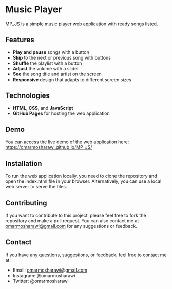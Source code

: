 # Music Player

MP_JS is a simple music player web application with ready songs listed.

## Features

- **Play and pause** songs with a button
- **Skip** to the next or previous song with buttons
- **Shuffle** the playlist with a button
- **Adjust** the volume with a slider
- **See** the song title and artist on the screen
- **Responsive** design that adapts to different screen sizes

## Technologies

- **HTML**, **CSS**, and **JavaScript**
- **GitHub Pages** for hosting the web application

## Demo
You can access the live demo of the web application here: https://omarmosharawi.github.io/MP_JS/

## Installation

To run the web application locally, you need to clone the repository and open the index.html file in your browser. Alternatively, you can use a local web server to serve the files.

## Contributing
If you want to contribute to this project, please feel free to fork the repository and make a pull request.
You can also contact me at omarmosharawi@gmail.com for any suggestions or feedback.

## Contact
If you have any questions, suggestions, or feedback, feel free to contact me at:
- Email: omarmosharawi@gmail.com
- Instagram: @omarmosharawi
- Twitter: @omarmosharawi
